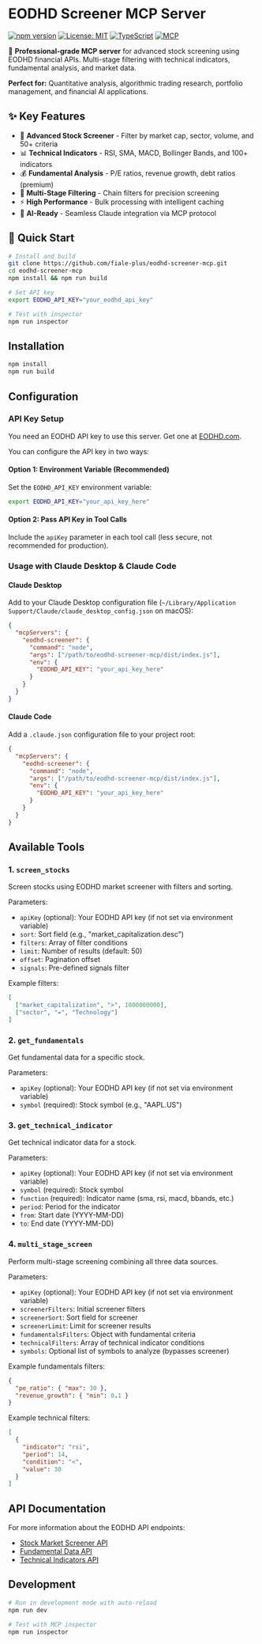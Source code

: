 # EODHD Screener MCP Server

[![npm version](https://badge.fury.io/js/eodhd-screener-mcp.svg)](https://badge.fury.io/js/eodhd-screener-mcp)
[![License: MIT](https://img.shields.io/badge/License-MIT-yellow.svg)](https://opensource.org/licenses/MIT)
[![TypeScript](https://img.shields.io/badge/TypeScript-007ACC?logo=typescript&logoColor=white)](https://www.typescriptlang.org/)
[![MCP](https://img.shields.io/badge/MCP-Compatible-blue)](https://modelcontextprotocol.io)

🚀 **Professional-grade MCP server** for advanced stock screening using EODHD financial APIs. Multi-stage filtering with technical indicators, fundamental analysis, and market data.

**Perfect for:** Quantitative analysis, algorithmic trading research, portfolio management, and financial AI applications.

## ✨ Key Features

- 🎯 **Advanced Stock Screener** - Filter by market cap, sector, volume, and 50+ criteria
- 📊 **Technical Indicators** - RSI, SMA, MACD, Bollinger Bands, and 100+ indicators
- 💰 **Fundamental Analysis** - P/E ratios, revenue growth, debt ratios (premium)
- 🔄 **Multi-Stage Filtering** - Chain filters for precision screening
- ⚡ **High Performance** - Bulk processing with intelligent caching
- 🤖 **AI-Ready** - Seamless Claude integration via MCP protocol

## 🚀 Quick Start

```bash
# Install and build
git clone https://github.com/fiale-plus/eodhd-screener-mcp.git
cd eodhd-screener-mcp
npm install && npm run build

# Set API key
export EODHD_API_KEY="your_eodhd_api_key"

# Test with inspector
npm run inspector
```

## Installation

```bash
npm install
npm run build
```

## Configuration

### API Key Setup

You need an EODHD API key to use this server. Get one at [EODHD.com](https://eodhd.com/).

You can configure the API key in two ways:

#### Option 1: Environment Variable (Recommended)
Set the `EODHD_API_KEY` environment variable:

```bash
export EODHD_API_KEY="your_api_key_here"
```

#### Option 2: Pass API Key in Tool Calls
Include the `apiKey` parameter in each tool call (less secure, not recommended for production).

### Usage with Claude Desktop & Claude Code

#### Claude Desktop
Add to your Claude Desktop configuration file (`~/Library/Application Support/Claude/claude_desktop_config.json` on macOS):

```json
{
  "mcpServers": {
    "eodhd-screener": {
      "command": "node",
      "args": ["/path/to/eodhd-screener-mcp/dist/index.js"],
      "env": {
        "EODHD_API_KEY": "your_api_key_here"
      }
    }
  }
}
```

#### Claude Code
Add a `.claude.json` configuration file to your project root:

```json
{
  "mcpServers": {
    "eodhd-screener": {
      "command": "node",
      "args": ["/path/to/eodhd-screener-mcp/dist/index.js"],
      "env": {
        "EODHD_API_KEY": "your_api_key_here"
      }
    }
  }
}
```

## Available Tools

### 1. `screen_stocks`
Screen stocks using EODHD market screener with filters and sorting.

Parameters:
- `apiKey` (optional): Your EODHD API key (if not set via environment variable)
- `sort`: Sort field (e.g., "market_capitalization.desc")
- `filters`: Array of filter conditions
- `limit`: Number of results (default: 50)
- `offset`: Pagination offset
- `signals`: Pre-defined signals filter

Example filters:
```json
[
  ["market_capitalization", ">", 1000000000],
  ["sector", "=", "Technology"]
]
```

### 2. `get_fundamentals`
Get fundamental data for a specific stock.

Parameters:
- `apiKey` (optional): Your EODHD API key (if not set via environment variable)
- `symbol` (required): Stock symbol (e.g., "AAPL.US")

### 3. `get_technical_indicator`
Get technical indicator data for a stock.

Parameters:
- `apiKey` (optional): Your EODHD API key (if not set via environment variable)
- `symbol` (required): Stock symbol
- `function` (required): Indicator name (sma, rsi, macd, bbands, etc.)
- `period`: Period for the indicator
- `from`: Start date (YYYY-MM-DD)
- `to`: End date (YYYY-MM-DD)

### 4. `multi_stage_screen`
Perform multi-stage screening combining all three data sources.

Parameters:
- `apiKey` (optional): Your EODHD API key (if not set via environment variable)
- `screenerFilters`: Initial screener filters
- `screenerSort`: Sort field for screener
- `screenerLimit`: Limit for screener results
- `fundamentalsFilters`: Object with fundamental criteria
- `technicalFilters`: Array of technical indicator conditions
- `symbols`: Optional list of symbols to analyze (bypasses screener)

Example fundamentals filters:
```json
{
  "pe_ratio": { "max": 30 },
  "revenue_growth": { "min": 0.1 }
}
```

Example technical filters:
```json
[
  {
    "indicator": "rsi",
    "period": 14,
    "condition": "<",
    "value": 30
  }
]
```

## API Documentation

For more information about the EODHD API endpoints:
- [Stock Market Screener API](https://eodhd.com/financial-apis/stock-market-screener-api)
- [Fundamental Data API](https://eodhd.com/financial-apis/stock-etfs-fundamental-data-feeds)
- [Technical Indicators API](https://eodhd.com/financial-apis/technical-indicators-api)

## Development

```bash
# Run in development mode with auto-reload
npm run dev

# Test with MCP inspector
npm run inspector
```